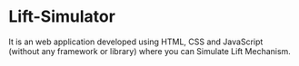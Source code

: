 # Lift-Simulator
It is an web application developed using HTML, CSS and JavaScript (without any framework or library) where you can Simulate Lift Mechanism.
